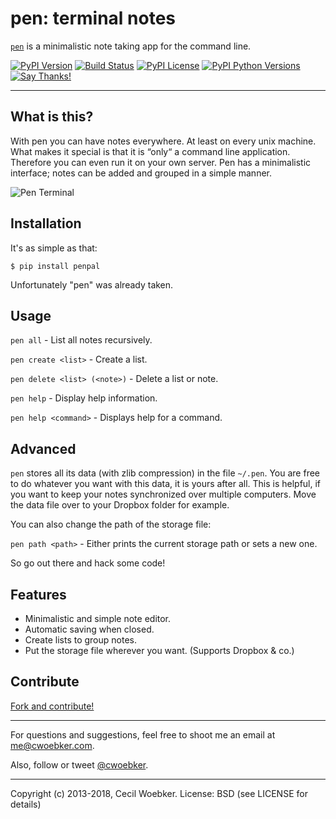 # pen: terminal notes

[`pen`](https://github.com/cwoebker/pen) is a minimalistic note taking app for the command line.

[![PyPI Version](https://img.shields.io/pypi/v/penpal.svg)](https://pypi.python.org/pypi/penpal)
[![Build Status](https://secure.travis-ci.org/cwoebker/pen.png?branch=master)](http://travis-ci.org/cwoebker/pen)
[![PyPI License](https://img.shields.io/pypi/l/penpal.svg)](https://pypi.python.org/pypi/penpal)
[![PyPI Python Versions](https://img.shields.io/pypi/pyversions/penpal.svg)](https://pypi.python.org/pypi/penpal)
[![Say Thanks!](https://img.shields.io/badge/Say%20Thanks-!-1EAEDB.svg)](https://saythanks.io/to/cwoebker)

---

## What is this? ##

With pen you can have notes everywhere. At least on every unix machine.
What makes it special is that it is “only“ a command line application.
Therefore you can even run it on your own server.
Pen has a minimalistic interface; notes can be added and grouped in a simple manner.

![Pen Terminal](https://cwoebker.com/assets/img/posts/pen.jpg)

## Installation

It's as simple as that:

`$ pip install penpal`

Unfortunately "pen" was already taken.

## Usage

`pen all` - List all notes recursively.

`pen create <list>` - Create a list.

`pen delete <list> (<note>)` - Delete a list or note.

`pen help` - Display help information.

`pen help <command>` - Displays help for a command.

## Advanced

`pen` stores all its data (with zlib compression) in the file `~/.pen`.
You are free to do whatever you want with this data, it is yours after all.
This is helpful, if you want to keep your notes synchronized over multiple computers.
Move the data file over to your Dropbox folder for example.

You can also change the path of the storage file:

`pen path <path>` - Either prints the current storage path or sets a new one.

So go out there and hack some code!

## Features ##

- Minimalistic and simple note editor.
- Automatic saving when closed.
- Create lists to group notes.
- Put the storage file wherever you want. (Supports Dropbox & co.)

## Contribute

[Fork and contribute!](https://github.com/cwoebker/pen)

---

For questions and suggestions, feel free to shoot me an email at <me@cwoebker.com>.

Also, follow or tweet [@cwoebker](https://twitter.com/cwoebker).

---

Copyright (c) 2013-2018, Cecil Woebker.
License: BSD (see LICENSE for details)
